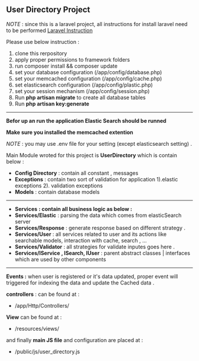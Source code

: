 

**User Directory Project**
--------------------------

 
*NOTE* : 
since this is a laravel project, all instructions for install laravel need to be performed [Laravel Instruction](https://laravel.com/docs/5.4#configuration)

Please use below instruction : 

 1. clone this rerpository
 2.  apply proper permissions to framework folders
 3. run composer install && composer update
 4. set your database configuration (/app/config/database.php)
 5. set your memcached configuration (/app/config/cache.php)
 6. set elasticsearch configuration (/app/config/plastic.php)
 7. set your session mechanism (/app/config/session.php)
 8. Run **php artisan migrate** to create all database tables
 9. Run **php artisan key:generate**
 

----------

**Befor up an run the application Elastic Search should be runned**

**Make sure you installed the memcached extention**
  

*NOTE* :
you may use .env file for your setting (except elasticsearch setting) . 

Main Module wroted for this project is **UserDirectory** which is contain below : 

 - **Config Directory** : contain all constant , messages
 - **Exceptions** : contain two sort of validation for application 1).elastic exceptions  2). validation exceptions
 - **Models** : contain database models 

----------
 - **Services** **: contain all business logic as below :**
 - **Services/Elastic** :  parsing the data which comes from elasticSearch server
 - **Services/Response** : generate response based on different strategy .
 - **Services/User** : all services related to user and its actions like searchable models, interaction with cache, search , ... 
 - **Services/Validator** :  all strategies for validate inputes goes here .
 - **Services/IService , ISearch, IUser** : parent  abstract classes | interfaces which are used by other components 

----------
**Events :**  when user is registered or it's data updated,  proper event will triggered for indexing the data and update the Cached data .

**controllers** : can be found at : 
 - /app/Http/Controllers/

**View** can be found at : 
 - /resources/views/

and finally **main JS file** and configuration are placed at : 
 - /public/js/user_directory.js
